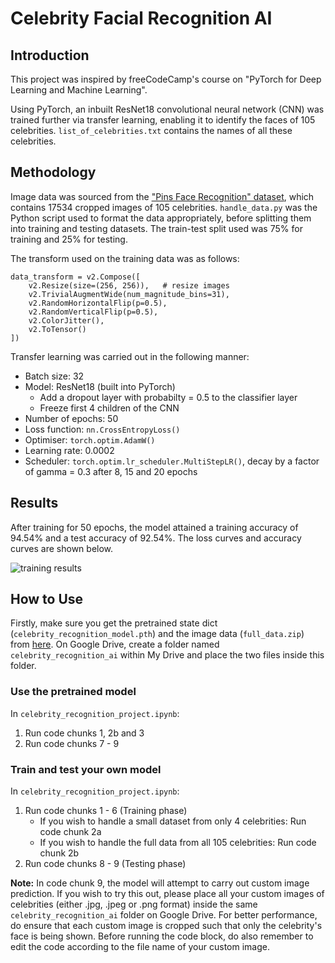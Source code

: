 # Celebrity Facial Recognition AI

## Introduction
This project was inspired by freeCodeCamp's course on "PyTorch for Deep Learning and Machine Learning".

Using PyTorch, an inbuilt ResNet18 convolutional neural network (CNN) was trained further via transfer learning, enabling it to identify the faces of 105 celebrities. `list_of_celebrities.txt` contains the names of all these celebrities.

## Methodology
Image data was sourced from the ["Pins Face Recognition" dataset](https://www.kaggle.com/datasets/hereisburak/pins-face-recognition), which contains 17534 cropped images of 105 celebrities. `handle_data.py` was the Python script used to format the data appropriately, before splitting them into training and testing datasets. The train-test split used was 75% for training and 25% for testing.

The transform used on the training data was as follows:
```
data_transform = v2.Compose([
    v2.Resize(size=(256, 256)),   # resize images
    v2.TrivialAugmentWide(num_magnitude_bins=31),
    v2.RandomHorizontalFlip(p=0.5),
    v2.RandomVerticalFlip(p=0.5),
    v2.ColorJitter(),
    v2.ToTensor()
])
```
Transfer learning was carried out in the following manner:
* Batch size: 32
* Model: ResNet18 (built into PyTorch)
    * Add a dropout layer with probabilty = 0.5 to the classifier layer
    * Freeze first 4 children of the CNN
* Number of epochs: 50
* Loss function: `nn.CrossEntropyLoss()`
* Optimiser: `torch.optim.AdamW()`
* Learning rate: 0.0002
* Scheduler: `torch.optim.lr_scheduler.MultiStepLR()`, decay by a factor of gamma = 0.3 after 8, 15 and 20 epochs

## Results
After training for 50 epochs, the model attained a training accuracy of 94.54% and a test accuracy of 92.54%. The loss curves and accuracy curves are shown below.

![training results](https://github.com/chiabingxuan/Celebrity-Facial-Recognition-AI/assets/155958349/7bae28db-b45f-491d-b71b-f1ecd4282f36)

## How to Use
Firstly, make sure you get the pretrained state dict (`celebrity_recognition_model.pth`) and the image data (`full_data.zip`) from [here](https://drive.google.com/drive/folders/1C2Z8bg6KHHdtmWkwpubrsvrwxxnZhmtf?usp=sharing). On Google Drive, create a folder named `celebrity_recognition_ai` within My Drive and place the two files inside this folder.

### Use the pretrained model
In `celebrity_recognition_project.ipynb`:
1. Run code chunks 1, 2b and 3
2. Run code chunks 7 - 9

### Train and test your own model
In `celebrity_recognition_project.ipynb`:
1. Run code chunks 1 - 6 (Training phase)
   * If you wish to handle a small dataset from only 4 celebrities: Run code chunk 2a
   * If you wish to handle the full data from all 105 celebrities: Run code chunk 2b
3. Run code chunks 8 - 9 (Testing phase)

**Note:** In code chunk 9, the model will attempt to carry out custom image prediction. If you wish to try this out, please place all your custom images of celebrities (either .jpg, .jpeg or .png format) inside the same `celebrity_recognition_ai` folder on Google Drive. For better performance, do ensure that each custom image is cropped such that only the celebrity's face is being shown. Before running the code block, do also remember to edit the code according to the file name of your custom image.

